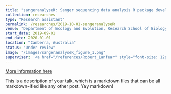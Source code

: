 ```yaml
---
title: "sangeranalyseR: Sanger sequencing data analysis R package development"
collection: researches
type: "Research assistant"
permalink: /researches/2019-10-01-sangeranalyseR
venue: "Department of Ecology and Evolution, Research School of Biology, Australian National University"
start_date: 2019-09-01
end_date: 2020-01-01
location: "Canberra, Australia"
status: "Under review"
image: "/images/sangeranalyseR_figure_1.png"
superviser: '<a href="/references/Robert_Lanfear" style="font-size: 12px; text-decoration:none; color:#4A4F53; border-style: solid; border-color:#e3bfbf; border-radius: 10px; background-color: #e3bfbf;" target="_blank">&nbsp; Robert Lanfear &nbsp;</a>'
---
```



[More information here](https://www.roc-taiwan.org/cayyz_en/post/5636.html)

This is a description of your talk, which is a markdown files that can be all markdown-ified like any other post. Yay markdown!
